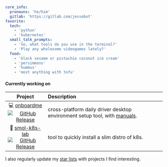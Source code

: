 ```yaml
core_info:
  pronouns: 'he/him'
  gitlab: 'https://gitlab.com/jessebot'
favorite:
  tech:
    - 'python'
    - 'kubernetes'
  small_talk_prompts:
    - 'So, what tools do you use in the terminal?'
    - 'Play any wholesome videogames lately?'
  food:
    - 'black sesame or pistachio coconut ice cream'
    - 'persimmons'
    - 'hummus'
    - 'most anything with tofu'
```

#### Currently working on

|     Project       | Description |
|:-----------------:|:------------| 
| 💻 [onboardme] <br /> [![GitHub Release](https://img.shields.io/github/v/release/jessebot/onboardme?style=plastic&labelColor=484848&color=3CA324&logo=GitHub&logoColor=white)](https://github.com/jessebot/onboardme/releases) | cross-platform daily driver desktop environment setup tool, with [manuals][1].       |
| 🧸 [smol-k8s-lab] <br /> [![GitHub Release](https://img.shields.io/github/v/release/small-hack/smol-k8s-lab?style=plastic&labelColor=484848&color=3CA324&logo=GitHub&logoColor=white)](https://github.com/small-hack/smol-k8s-lab/releases) | tool to quickly install a slim distro of k8s. |

I also regularly update my [star lists] with projects I find interesting.

[onboardme]: https://github.com/jessebot/onboardme "onboardme"
[1]: https://jessebot.github.io/onboardme "onboardme docs"
[smol-k8s-lab]: https://github.com/small-hack/smol-k8s-lab "smol-k8s-lab"
[star lists]: https://github.com/jessebot?tab=stars "stars list"

